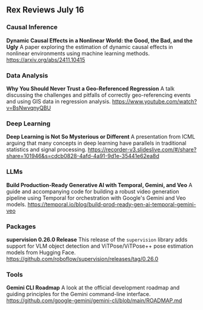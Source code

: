 ## Rex Reviews July 16

### Causal Inference

**Dynamic Causal Effects in a Nonlinear World: the Good, the Bad, and the Ugly**
A paper exploring the estimation of dynamic causal effects in nonlinear environments using machine learning methods.
https://arxiv.org/abs/2411.10415

### Data Analysis

**Why You Should Never Trust a Geo-Referenced Regression**
A talk discussing the challenges and pitfalls of correctly geo-referencing events and using GIS data in regression analysis.
https://www.youtube.com/watch?v=BsNwvqnyQBU

### Deep Learning

**Deep Learning is Not So Mysterious or Different**
A presentation from ICML arguing that many concepts in deep learning have parallels in traditional statistics and signal processing.
https://recorder-v3.slideslive.com/#/share?share=101946&s=cdcb0828-4afd-4a91-9d1e-35441e62ea8d

### LLMs

**Build Production-Ready Generative AI with Temporal, Gemini, and Veo**
A guide and accompanying code for building a robust video generation pipeline using Temporal for orchestration with Google's Gemini and Veo models.
https://temporal.io/blog/build-prod-ready-gen-ai-temporal-gemini-veo

### Packages

**supervision 0.26.0 Release**
This release of the `supervision` library adds support for VLM object detection and ViTPose/ViTPose++ pose estimation models from Hugging Face.
https://github.com/roboflow/supervision/releases/tag/0.26.0

### Tools

**Gemini CLI Roadmap**
A look at the official development roadmap and guiding principles for the Gemini command-line interface.
https://github.com/google-gemini/gemini-cli/blob/main/ROADMAP.md